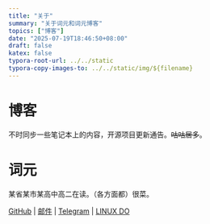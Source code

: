 ```yaml
---
title: "关于"
summary: "关于词元和词元博客"
topics: ["博客"]
date: "2025-07-19T18:46:50+08:00"
draft: false
katex: false
typora-root-url: ../../static
typora-copy-images-to: ../../static/img/${filename}
---
```


# 博客

不时同步一些笔记本上的内容，开源项目更新通告。~~咕咕居多~~。

# 词元

某省某市某高中高二在读。（各方面都）很菜。

[GitHub](https://github.com/tokenicrat) | [邮件](mailto:hi@bytoken.link) | [Telegram](https://t.me/tokenicrat) | [LINUX DO](https://linux.do/u/talentedbug)
